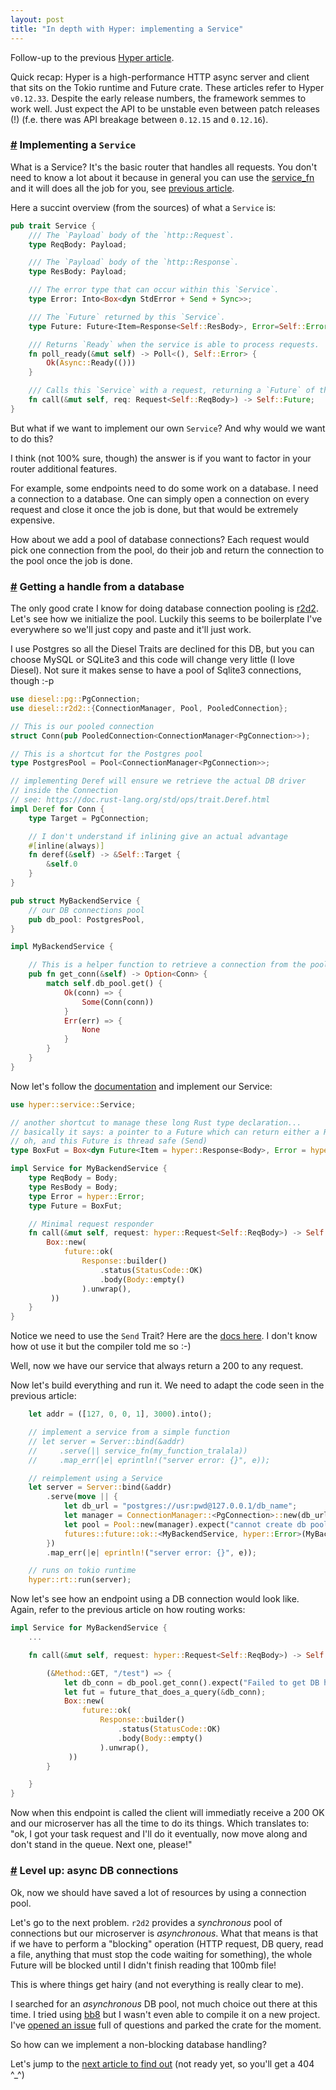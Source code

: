 ```yaml
---
layout: post
title: "In depth with Hyper: implementing a Service"
---
```


Follow-up to the previous [Hyper article](/2019/07/18/hyper.html).

Quick recap: Hyper is a high-performance HTTP async server and client that sits on the Tokio runtime and Future crate. These articles refer to Hyper `v0.12.33`. Despite the early release numbers, the framework semmes to work well. Just expect the API to be unstable even between patch releases (!) (f.e. there was API breakage between `0.12.15` and `0.12.16`).

### <a id="part_1" href="#part_1" class="header-anchor">#</a> Implementing a `Service`

What is a Service? It's the basic router that handles all requests. You don't need to know a lot about it because in general you can use the [service_fn](https://docs.rs/hyper/0.12.33/hyper/service/fn.service_fn.html) and it will does all the job for you, see [previous article](/2019/07/18/hyper.html).

Here a succint overview (from the sources) of what a `Service` is:

``` rust
pub trait Service {
    /// The `Payload` body of the `http::Request`.
    type ReqBody: Payload;

    /// The `Payload` body of the `http::Response`.
    type ResBody: Payload;

    /// The error type that can occur within this `Service`.
    type Error: Into<Box<dyn StdError + Send + Sync>>;

    /// The `Future` returned by this `Service`.
    type Future: Future<Item=Response<Self::ResBody>, Error=Self::Error>;

    /// Returns `Ready` when the service is able to process requests.
    fn poll_ready(&mut self) -> Poll<(), Self::Error> {
        Ok(Async::Ready(()))
    }

    /// Calls this `Service` with a request, returning a `Future` of the response.
    fn call(&mut self, req: Request<Self::ReqBody>) -> Self::Future;
}
```

But what if we want to implement our own `Service`? And why would we want to do this?

I think (not 100% sure, though) the answer is if you want to factor in your router additional features.

For example, some endpoints need to do some work on a database. I need a connection to a database. One can simply open a connection on every request and close it once the job is done, but that would be extremely expensive.

How about we add a pool of database connections? Each request would pick one connection from the pool, do their job and return the connection to the pool once the job is done.

### <a id="part_2" href="#part_2" class="header-anchor">#</a> Getting a handle from a database

The only good crate I know for doing database connection pooling is [r2d2](https://crates.io/crates/r2d2). Let's see how we initialize the pool. Luckily this seems to be boilerplate I've everywhere so we'll just copy and paste and it'll just work.

I use Postgres so all the Diesel Traits are declined for this DB, but you can choose MySQL or SQLite3 and this code will change very little (I love Diesel). Not sure it makes sense to have a pool of Sqlite3 connections, though :-p

``` rust
use diesel::pg::PgConnection;
use diesel::r2d2::{ConnectionManager, Pool, PooledConnection};

// This is our pooled connection
struct Conn(pub PooledConnection<ConnectionManager<PgConnection>>);

// This is a shortcut for the Postgres pool
type PostgresPool = Pool<ConnectionManager<PgConnection>>;

// implementing Deref will ensure we retrieve the actual DB driver
// inside the Connection
// see: https://doc.rust-lang.org/std/ops/trait.Deref.html
impl Deref for Conn {
    type Target = PgConnection;

    // I don't understand if inlining give an actual advantage
    #[inline(always)]
    fn deref(&self) -> &Self::Target {
        &self.0
    }
}

pub struct MyBackendService {
    // our DB connections pool
    pub db_pool: PostgresPool,
}

impl MyBackendService {

    // This is a helper function to retrieve a connection from the pool
    pub fn get_conn(&self) -> Option<Conn> {
        match self.db_pool.get() {
            Ok(conn) => {
                Some(Conn(conn))
            }
            Err(err) => {
                None
            }
        }
    }
}
```

Now let's follow the [documentation](https://docs.rs/hyper/0.12.33/hyper/service/trait.Service.html) and implement our Service:

``` rust
use hyper::service::Service;

// another shortcut to manage these long Rust type declaration...
// basically it says: a pointer to a Future which can return either a Response or an error
// oh, and this Future is thread safe (Send)
type BoxFut = Box<dyn Future<Item = hyper::Response<Body>, Error = hyper::Error> + Send>;

impl Service for MyBackendService {
    type ReqBody = Body;
    type ResBody = Body;
    type Error = hyper::Error;
    type Future = BoxFut;

    // Minimal request responder
    fn call(&mut self, request: hyper::Request<Self::ReqBody>) -> Self::Future {
        Box::new(
            future::ok(
                Response::builder()
                    .status(StatusCode::OK)
                    .body(Body::empty()
                ).unwrap(),
         ))
    }
}
```

Notice we need to use the `Send` Trait? Here are the [docs here](https://doc.rust-lang.org/nomicon/send-and-sync.html). I don't know how ot use it but the compiler told me so :-)

Well, now we have our service that always return a 200 to any request.

Now let's build everything and run it. We need to adapt the code seen in the previous article:
``` rust
    let addr = ([127, 0, 0, 1], 3000).into();

    // implement a service from a simple function
    // let server = Server::bind(&addr)
    //     .serve(|| service_fn(my_function_tralala))
    //     .map_err(|e| eprintln!("server error: {}", e));

    // reimplement using a Service
    let server = Server::bind(&addr)
        .serve(move || {
            let db_url = "postgres://usr:pwd@127.0.0.1/db_name";
            let manager = ConnectionManager::<PgConnection>::new(db_url);
            let pool = Pool::new(manager).expect("cannot create db pool");
            futures::future::ok::<MyBackendService, hyper::Error>(MyBackendservice { db_pool: pool })
        })
        .map_err(|e| eprintln!("server error: {}", e));

    // runs on tokio runtime
    hyper::rt::run(server);
```

Now let's see how an endpoint using a DB connection would look like. Again, refer to the previous article on how routing works:

``` rust
impl Service for MyBackendService {
    ...

    fn call(&mut self, request: hyper::Request<Self::ReqBody>) -> Self::Future {

        (&Method::GET, "/test") => {
            let db_conn = db_pool.get_conn().expect("Failed to get DB handle");
            let fut = future_that_does_a_query(&db_conn);
            Box::new(
                future::ok(
                    Response::builder()
                        .status(StatusCode::OK)
                        .body(Body::empty()
                    ).unwrap(),
             ))
        }

    }
}
```

Now when this endpoint is called the client will immediatly receive a 200 OK and our microserver has all the time to do its things. Which translates to: "ok, I got your task request and I'll do it eventually, now move along and don't stand in the queue. Next one, please!"

### <a id="part_3" href="#part_3" class="header-anchor">#</a> Level up: async DB connections

Ok, now we should have saved a lot of resources by using a connection pool.

Let's go to the next problem. `r2d2` provides a *synchronous* pool of connections but our microserver is *asynchronous*. What that means is that if we have to perform a "blocking" operation (HTTP request, DB query, read a file, anything that must stop the code waiting for something), the whole Future will be blocked until I didn't finish reading that 100mb file!

This is where things get hairy (and not everything is really clear to me).

I searched for an *asynchronous* DB pool, not much choice out there at this time. I tried using [bb8](https://crates.io/crates/bb8) but I wasn't even able to compile it on a new project. I've [opened an issue](https://github.com/khuey/bb8/issues/32) full of questions and parked the crate for the moment.

So how can we implement a non-blocking database handling?

Let's jump to the [next article to find out](/2019/08/29/hyper-threadpool.html)  (not ready yet, so you'll get a 404 ^_^)
